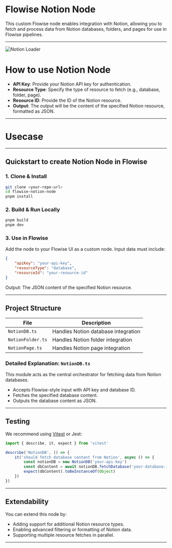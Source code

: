 # Flowise Notion Node

This custom Flowise node enables integration with Notion, allowing you to fetch and process data from Notion databases, folders, and pages for use in Flowise pipelines.

---

![Notion Loader](notion-db.svg)

# How to use Notion Node

-   **API Key**: Provide your Notion API key for authentication.
-   **Resource Type**: Specify the type of resource to fetch (e.g., database, folder, page).
-   **Resource ID**: Provide the ID of the Notion resource.
-   **Output**: The output will be the content of the specified Notion resource, formatted as JSON.

---

# Usecase

---

## Quickstart to create Notion Node in Flowise

### 1. Clone & Install

```bash
git clone <your-repo-url>
cd flowise-notion-node
pnpm install
```

### 2. Build & Run Locally

```bash
pnpm build
pnpm dev
```

### 3. Use in Flowise

Add the node to your Flowise UI as a custom node. Input data must include:

```json
{
    "apiKey": "your-api-key",
    "resourceType": "database",
    "resourceId": "your-resource-id"
}
```

Output: The JSON content of the specified Notion resource.

---

## Project Structure

| File              | Description                         |
| ----------------- | ----------------------------------- |
| `NotionDB.ts`     | Handles Notion database integration |
| `NotionFolder.ts` | Handles Notion folder integration   |
| `NotionPage.ts`   | Handles Notion page integration     |

### Detailed Explanation: `NotionDB.ts`

This module acts as the central orchestrator for fetching data from Notion databases.

-   Accepts Flowise-style input with API key and database ID.
-   Fetches the specified database content.
-   Outputs the database content as JSON.

---

## Testing

We recommend using [Vitest](https://vitest.dev/) or Jest:

```ts
import { describe, it, expect } from 'vitest'

describe('NotionDB', () => {
    it('should fetch database content from Notion', async () => {
        const notionDB = new NotionDB('your-api-key')
        const dbContent = await notionDB.fetchDatabase('your-database-id')
        expect(dbContent).toBeInstanceOf(Object)
    })
})
```

---

## Extendability

You can extend this node by:

-   Adding support for additional Notion resource types.
-   Enabling advanced filtering or formatting of Notion data.
-   Supporting multiple resource fetches in parallel.

---
